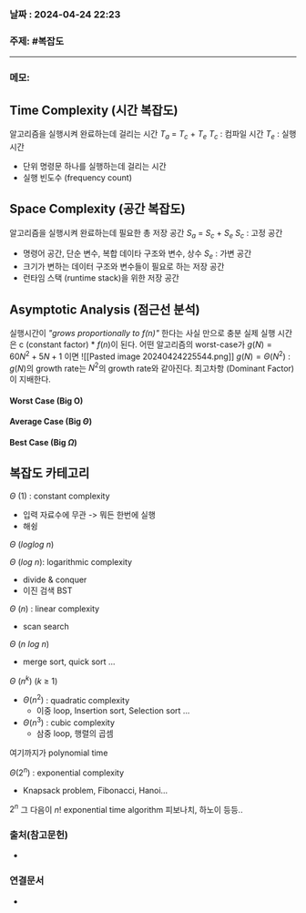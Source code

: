 
### 날짜 : 2024-04-24 22:23

### 주제: #복잡도 

---
### 메모: 
## Time Complexity (시간 복잡도)
알고리즘을 실행시켜 완료하는데 걸리는 시간
$T_a$ = $T_c$ + $T_e$ 
$T_c$ : 컴파일 시간
$T_e$ : 실행 시간
- 단위 명령문 하나를 실행하는데 걸리는 시간
- 실행 빈도수 (frequency count)
## Space Complexity (공간 복잡도)
알고리즘을 실행시켜 완료하는데 필요한 총 저장 공간
$S_a$ = $S_c$ + $S_e$ 
$S_c$ : 고정 공간
- 명령어 공간, 단순 변수, 복합 데이타 구조와 변수, 상수
$S_e$ : 가변 공간
- 크기가 변하는 데이터 구조와 변수들이 필요로 하는 저장 공간
- 런타임 스택 (runtime stack)을 위한 저장 공간
## Asymptotic Analysis (점근선 분석)
실행시간이 *"grows proportionally to $f(n)$"* 한다는 사실 만으로 충분
실제 실행 시간은 c (constant factor) * $f(n)$이 된다.
어떤 알고리즘의 worst-case가 $g(N) = 60N^{2} + 5N + 1$ 이면 
![[Pasted image 20240424225544.png]]
$g(N) = {\Theta}(N^{2})$ : $g(N)$의 growth rate는 $N^2$의 growth rate와 같아진다.
최고차항 (Dominant Factor)이 지배한다. 
#### Worst Case (Big O)
#### Average Case (Big $\Theta$)
#### Best Case (Big $\Omega$)
## 복잡도 카테고리

$\Theta$ (1) : constant complexity 
- 입력 자료수에 무관 -> 뭐든 한번에 실행
- 해슁
  
$\Theta$ ($log$$log$ $n$)

$\Theta$ ($log$ $n$): logarithmic complexity
- divide & conquer
- 이진 검색 BST
  
$\Theta$ ($n$) : linear complexity
- scan search
  
$\Theta$ ($n$ $log$ $n$)
- merge sort, quick sort ...
  
$\Theta$ ($n^k$) ($k$ $\geq$ 1)
- $\Theta(n^2)$ : quadratic complexity
	 - 이중 loop, Insertion sort, Selection sort ...
- $\Theta(n^3)$ : cubic complexity 
	 - 삼중 loop, 행렬의 곱셈

여기까지가 polynomial time

$\Theta(2^n)$ : exponential complexity
- Knapsack problem, Fibonacci, Hanoi…

$2^{n}$ 그 다음이 $n!$ 
exponential time algorithm 
피보나치, 하노이 등등..

### 출처(참고문헌)
-

### 연결문서
-